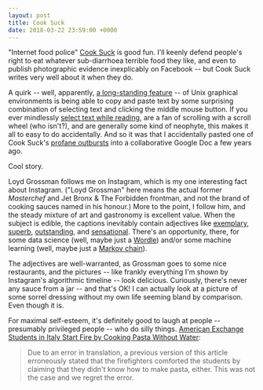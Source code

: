 ```yaml
---
layout: post
title: Cook Suck
date: 2018-03-22 23:59:00 +0000
---
```


"Internet food police" [Cook Suck](http://cooksuck.com/) is good fun.
I'll keenly defend people's right to eat whatever sub-diarrhoea terrible food they like, and even to publish photographic evidence inexplicably on Facebook -- but Cook Suck writes very well about it when they do.

A quirk -- well, apparently, [a long-standing feature](https://linux.slashdot.org/story/13/09/24/1252243/middle-click-paste-not-for-long) -- of Unix graphical environments is being able to copy and paste text by some surprising combination of selecting text and clicking the middle mouse button.
If you ever mindlessly [select text while reading](https://news.ycombinator.com/item?id=4839436), are a fan of scrolling with a scroll wheel (who isn't?), and are generally some kind of neophyte, this makes it all to easy to do accidentally.
And so it was that I accidentally pasted one of Cook Suck's [profane outbursts](http://cooksuck.com/post/84502156458/look-at-this-a-lovely-plate-of-regional-italian) into a collaborative Google Doc a few years ago. 

Cool story.

Loyd Grossman follows me on Instagram, which is my one interesting fact about Instagram.
("Loyd Grossman" here means the actual former <cite>Masterchef</cite> and Jet Bronx & The Forbidden frontman, and not the brand of cooking sauces named in his honour.)
More to the point, I follow him, and the steady mixture of art and gastronomy is excellent value. When the subject is edible, the captions inevitably contain adjectives like [exemplary](https://www.instagram.com/p/Ba9OMVlhfaOy16pF4HGL6fXn6hw0-bqUGDN2xA0/), [superb](https://www.instagram.com/p/Bf6DdrPBliMbO8B3W3ILWrf-XhmP1ehs6YQMqs0/), [outstanding](https://www.instagram.com/p/Bf3kzS8B58v0WEmZnySb8LH8PhwR_sUL8OSStE0/), and [sensational](https://www.instagram.com/p/BYa_jOpBOHXhA5qQAg_Dc0ZSsCHyLD4O1tBDAw0/). There's an opportunity, there, for some data science (well, maybe just a [Wordle](http://www.wordle.net/)) and/or some machine learning (well, maybe just a [Markov chain](https://github.com/jsvine/markovify)).

The adjectives are well-warranted, as Grossman goes to some nice restaurants, and the pictures -- like frankly everything I'm shown by Instagram's algorithmic timeline -- look delicious.
Curiously, there's never any sauce from a jar -- and that's OK!
I can actually look at a picture of some sorrel dressing without my own life seeming bland by comparison. Even though it is.

For maximal self-esteem, it's definitely good to laugh at people -- presumably privileged people -- who do silly things.
[American Exchange Students in Italy Start Fire by Cooking Pasta Without Water](https://munchies.vice.com/en_us/article/qvxpnv/american-exchange-students-in-italy-start-fire-by-cooking-pasta-without-water):

> Due to an error in translation, a previous version of this article erroneously stated that the firefighters comforted the students by claiming that they didn't know how to make pasta, either. This was not the case and we regret the error.
